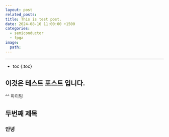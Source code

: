 ```yaml
---
layout: post
related_posts: 
title: This is test post.
date: 2024-08-10 11:00:00 +1500
categories:
  - semiconductor
  - fpga
image:
  path:
---
```

* * *
* toc
{:toc}

## 이것은 테스트 포스트 입니다.
^^
파이팅
## 두번째 제목
### 안녕
